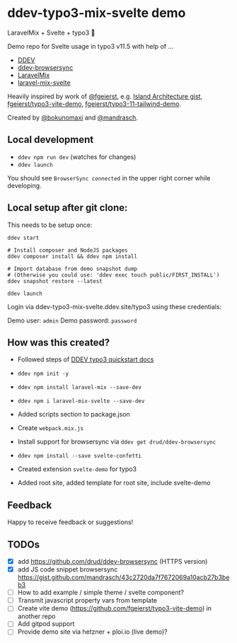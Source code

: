 # ddev-typo3-mix-svelte demo

LaravelMix + Svelte + typo3 🧡

Demo repo for Svelte usage in typo3 v11.5 with help of ...

- [DDEV](https://github.com/drud/ddev)
- [ddev-browsersync](https://github.com/drud/ddev-browsersync)
- [LaravelMix](https://laravel-mix.com/)
- [laravel-mix-svelte](https://laravel-mix.com/extensions/svelte)

Heavily inspired by work of [@fgeierst](https://gitgub.com/fgeierst), e.g. [Island Architecture gist](https://gist.github.com/fgeierst/4a36e80e9086ce5312e1c99a069bd41d), [fgeierst/typo3-vite-demo](https://github.com/fgeierst/typo3-vite-demo), [fgeierst/typo3-11-tailwind-demo](https://github.com/fgeierst/typo3-11-tailwind-demo).

Created by [@bokunomaxi](https://github.com/bokunomaxi) and [@mandrasch](https://github.com/mandrasch).

## Local development

- `ddev npm run dev` (watches for changes)
- `ddev launch`

You should see `BrowserSync connected` in the upper right corner while developing.

## Local setup after git clone:

This needs to be setup once:

```
ddev start

# Install composer and NodeJS packages
ddev composer install && ddev npm install

# Import database from demo snapshot dump
# (Otherwise you could use: 'ddev exec touch public/FIRST_INSTALL')
ddev snapshot restore --latest

ddev launch
```

Login via ddev-typo3-mix-svelte.ddev.site/typo3 using these credentials:

Demo user: `admin`
Demo password: `password`


## How was this created?

- Followed steps of [DDEV typo3 quickstart docs](https://ddev.readthedocs.io/en/latest/users/quickstart/#typo3)
- `ddev npm init -y`
- `ddev npm install laravel-mix --save-dev`
- `ddev npm i laravel-mix-svelte --save-dev`
- Added scripts section to package.json
- Create `webpack.mix.js`
- Install support for browsersync via `ddev get drud/ddev-browsersync`
- `ddev npm install --save svelte-confetti`

- Created extension `svelte-demo` for typo3
- Added root site, added template for root site, include svelte-demo


## Feedback

Happy to receive feedback or suggestions!

## TODOs

- [x] add https://github.com/drud/ddev-browsersync (HTTPS version)
- [x] add JS code snippet browsersync https://gist.github.com/mandrasch/43c2720da7f7672069a10acb27b3beb3
- [ ] How to add example / simple theme / svelte component?
- [ ] Transmit javascript property vars from template
- [ ] Create vite demo (https://github.com/fgeierst/typo3-vite-demo) in another repo
- [ ] Add gitpod support
- [ ] Provide demo site via hetzner + ploi.io (live demo)?
